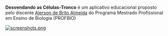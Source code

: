 **Desvendando as Células-Tronco** é um aplicativo educacional proposto pelo discente [Alerson de Brito Almeida](https://www.escavador.com/sobre/1270342/alerson-de-brito-almeida) do Programa Mestrado Profissional em Ensino de Biologia (PROFBIO)

[![screenshots.png](https://i.postimg.cc/prVW79fc/screenshots.png)](https://postimg.cc/VrTP0kHX)
